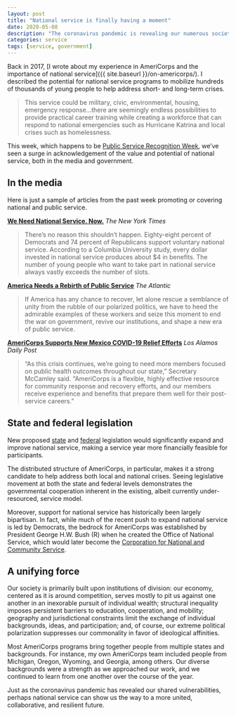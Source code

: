 ```yaml
---
layout: post
title: "National service is finally having a moment"
date: 2020-05-08
description: "The coronavirus pandemic is revealing our numerous societal shortcomings, and some are starting to promote expansion of our national service programs to help fix what's broken."
categories: service
tags: [service, government]
---
```


Back in 2017, [I wrote about my experience in AmeriCorps and the importance of national service]({{ site.baseurl }}/on-americorps/). I described the potential for national service programs to mobilize hundreds of thousands of young people to help address short- and long-term crises.

> This service could be military, civic, environmental, housing, emergency response…there are seemingly endless possibilities to provide practical career training while creating a workforce that can respond to national emergencies such as Hurricane Katrina and local crises such as homelessness.

This week, which happens to be [Public Service Recognition Week](https://psrw.ourpublicservice.org/), we’ve seen a surge in acknowledgement of the value and potential of national service, both in the media and government.

## In the media
Here is just a sample of articles from the past week promoting or covering national and public service.

[**We Need National Service. Now.**](https://www.nytimes.com/2020/05/07/opinion/national-service-americorps-coronavirus.html) <cite>The New York Times</cite>

> There’s no reason this shouldn’t happen. Eighty-eight percent of Democrats and 74 percent of Republicans support voluntary national service. According to a Columbia University study, every dollar invested in national service produces about $4 in benefits. The number of young people who want to take part in national service always vastly exceeds the number of slots.

[**America Needs a Rebirth of Public Service**](https://www.theatlantic.com/ideas/archive/2020/05/america-needs-a-rebirth-of-public-service/610972/) <cite>The Atlantic</cite>

> If America has any chance to recover, let alone rescue a semblance of unity from the rubble of our polarized politics, we have to heed the admirable examples of these workers and seize this moment to end the war on government, revive our institutions, and shape a new era of public service.

[**AmeriCorps Supports New Mexico COVID-19 Relief Efforts**](https://ladailypost.com/americorps-members-support-new-mexico-covid-19-relief-efforts/) <cite>Los Alamos Daily Post</cite>

> “As this crisis continues, we’re going to need more members focused on public health outcomes throughout our state,” Secretary McCamley said. “AmeriCorps is a flexible, highly effective resource for community response and recovery efforts, and our members receive experience and benefits that prepare them well for their post-service careers.”

## State and federal legislation
New proposed [state](https://www.minnpost.com/national/2020/05/for-rebuilding-after-covid-19-rep-dean-phillips-proposes-six-fold-increase-in-americorps-volunteers/) and [federal](https://www.coons.senate.gov/news/press-releases/sen-coons-colleagues-introduce-legislation-to-significantly-expand-national-service-programs-to-respond-to-covid-19) legislation would significantly expand and improve national service, making a service year more financially feasible for participants.

The distributed structure of AmeriCorps, in particular, makes it a strong candidate to help address both local and national crises. Seeing legislative movement at both the state and federal levels demonstrates the governmental cooperation inherent in the existing, albeit currently under-resourced, service model.

Moreover, support for national service has historically been largely bipartisan. In fact, while much of the recent push to expand national service is led by Democrats, the bedrock for AmeriCorps was established by President George H.W. Bush (R) when he created the Office of National Service, which would later become the [Corporation for National and Community Service](https://www.nationalservice.gov/).

##  A unifying force
Our society is primarily built upon institutions of division: our economy, centered as it is around competition, serves mostly to pit us against one another in an inexorable pursuit of individual wealth; structural inequality imposes persistent barriers to education, cooperation, and mobility; geography and jurisdictional constraints limit the exchange of individual backgrounds, ideas, and participation; and, of course, our extreme political polarization suppresses our commonality in favor of ideological affinities.

Most AmeriCorps programs bring together people from multiple states and backgrounds. For instance, my own AmeriCorps team included people from Michigan, Oregon, Wyoming, and Georgia, among others. Our diverse backgrounds were a strength as we approached our work, and we continued to learn from one another over the course of the year.

Just as the coronavirus pandemic has revealed our shared vulnerabilities, perhaps national service can show us the way to a more united, collaborative, and resilient future. 

